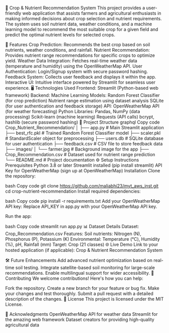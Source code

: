 
🌾 Crop & Nutrient Recommendation System
This project provides a user-friendly web application that assists farmers and agricultural enthusiasts in making informed decisions about crop selection and nutrient requirements. The system uses soil nutrient data, weather conditions, and a machine learning model to recommend the most suitable crop for a given field and predict the optimal nutrient levels for selected crops.

🚀 Features
Crop Prediction: Recommends the best crop based on soil nutrients, weather conditions, and rainfall.
Nutrient Recommendation: Provides nutrient range recommendations for specific crops to optimize yield.
Weather Data Integration: Fetches real-time weather data (temperature and humidity) using the OpenWeatherMap API.
User Authentication: Login/Signup system with secure password hashing.
Feedback System: Collects user feedback and displays it within the app.
Interactive UI: Intuitive interface powered by Streamlit for seamless user experience. 
🖥 Technologies Used
Frontend: Streamlit (Python-based web framework)
Backend:
Machine Learning Models:
Random Forest Classifier (for crop prediction)
Nutrient range estimation using dataset analysis
SQLite (for user authentication and feedback storage)
API: OpenWeatherMap API (for weather forecasting)
Python Libraries:
Pandas, NumPy (data processing)
Scikit-learn (machine learning)
Requests (API calls)
bcrypt, hashlib (secure password hashing)
📁 Project Structure
graphql
Copy code
Crop_Nutrient_Recommendation/
│
├── app.py                       # Main Streamlit application
├── best_rfc.pkl                 # Trained Random Forest Classifier model
├── scaler.pkl                   # StandardScaler object for preprocessing
├── users.db                     # SQLite database for user authentication
├── feedback.csv                 # CSV file to store feedback data
├── images/
│   └── farmer.jpg               # Background image for the app
├── Crop_Recommendation.csv      # Dataset used for nutrient range prediction
└── README.md                    # Project documentation
⚙ Setup Instructions
Prerequisites
Python 3.8 or later
Streamlit installed (pip install streamlit)
API Key for OpenWeatherMap (sign up at OpenWeatherMap)
Installation
Clone the repository:

bash
Copy code
git clone https://github.com/maliabhi23/myt_aws_inst.git
cd crop-nutrient-recommendation
Install required dependencies:

bash
Copy code
pip install -r requirements.txt
Add your OpenWeatherMap API key: Replace API_KEY in app.py with your OpenWeatherMap API key.

Run the app:

bash
Copy code
streamlit run app.py
📊 Dataset Details
Dataset: Crop_Recommendation.csv
Features:
Soil nutrients: Nitrogen (N), Phosphorus (P), Potassium (K)
Environmental: Temperature (°C), Humidity (%), pH, Rainfall (mm)
Target: Crop (21 classes)
🌐 Live Demo
Link to your hosted application (if applicable): Crop & Nutrient Recommendation System

🛠 Future Enhancements
Add advanced nutrient optimization based on real-time soil testing.
Integrate satellite-based soil monitoring for large-scale recommendations.
Enable multilingual support for wider accessibility.
🤝 Contributing
We welcome contributions! Here's how you can help:

Fork the repository.
Create a new branch for your feature or bug fix.
Make your changes and test thoroughly.
Submit a pull request with a detailed description of the changes.
📝 License
This project is licensed under the MIT License.

🙌 Acknowledgments
OpenWeatherMap API for weather data
Streamlit for the amazing web framework
Dataset creators for providing high-quality agricultural data
